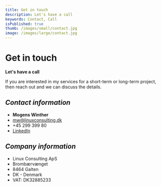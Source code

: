```yaml
---
title: Get in touch
description: Let's have a call
keywords: Contact, Call
isPublished: true
thumb: /images/small/contact.jpg
image: /images/large/contact.jpg
---
```

# Get in touch

**Let's have a call**

If you are interested in my services for a short-term or long-term project, then reach out and we can discuss the details.

## _Contact information_
- **Mogens Winther**
- mw@linuxconsulting.dk
- +45 299 399 80
- [LinkedIn](https://www.linkedin.com/in/mogenswinther/)

## _Company information_
- Linux Consulting ApS
- Brombærvænget
- 8464 Galten
- DK - Denmark
- VAT: DK32885233